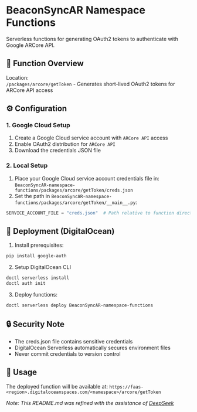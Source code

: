 # BeaconSyncAR Namespace Functions
Serverless functions for generating OAuth2 tokens to authenticate with Google ARCore API.

## 🔑 Function Overview

Location:  
`/packages/arcore/getToken` - Generates short-lived OAuth2 tokens for ARCore API access

## ⚙️ Configuration
### 1. Google Cloud Setup
1. Create a Google Cloud service account with `ARCore API` access
2. Enable OAuth2 distribution for `ARCore API`
3. Download the credentials JSON file

### 2. Local Setup
1. Place your Google Cloud service account credentials file in: 
`BeaconSyncAR-namespace-functions/packages/arcore/getToken/creds.json`
2. Set the path in `BeaconSyncAR-namespace-functions/packages/arcore/getToken/__main__.py`:
```python
SERVICE_ACCOUNT_FILE = "creds.json"  # Path relative to function directory
```

## 🚀 Deployment (DigitalOcean)
1. Install prerequisites:
```bash
pip install google-auth
```

2. Setup DigitalOcean CLI
```bash
doctl serverless install
doctl auth init
```

3. Deploy functions:
```bash
doctl serverless deploy BeaconSyncAR-namespace-functions
```
## 🔒 Security Note
- The creds.json file contains sensitive credentials
- DigitalOcean Serverless automatically secures environment files
- Never commit credentials to version control

## 📄 Usage
The deployed function will be available at:
`https://faas-<region>.digitaloceanspaces.com/<namespace>/arcore/getToken`

_Note: This README.md was refined with the assistance of [DeepSeek](https://www.deepseek.com)_
